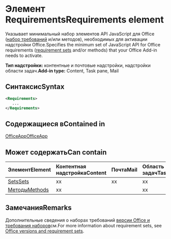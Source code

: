 # <a name="requirements-element"></a><span data-ttu-id="e2ecf-101">Элемент Requirements</span><span class="sxs-lookup"><span data-stu-id="e2ecf-101">Requirements element</span></span>

<span data-ttu-id="e2ecf-102">Указывает минимальный набор элементов API JavaScript для Office ([набор требований](https://docs.microsoft.com/office/dev/add-ins/develop/office-versions-and-requirement-sets#specify-office-hosts-and-requirement-sets) и/или методов), необходимых для активации надстройки Office.</span><span class="sxs-lookup"><span data-stu-id="e2ecf-102">Specifies the minimum set of JavaScript API for Office requirements ([requirement sets](https://docs.microsoft.com/office/dev/add-ins/develop/office-versions-and-requirement-sets#specify-office-hosts-and-requirement-sets) and/or methods) that your Office Add-in needs to activate.</span></span>

<span data-ttu-id="e2ecf-103">**Тип надстройки:** контентные и почтовые надстройки, надстройки области задач.</span><span class="sxs-lookup"><span data-stu-id="e2ecf-103">**Add-in type:** Content, Task pane, Mail</span></span>

## <a name="syntax"></a><span data-ttu-id="e2ecf-104">Синтаксис</span><span class="sxs-lookup"><span data-stu-id="e2ecf-104">Syntax</span></span>

```XML
<Requirements>
   ...
</Requirements>
```

## <a name="contained-in"></a><span data-ttu-id="e2ecf-105">Содержащиеся в</span><span class="sxs-lookup"><span data-stu-id="e2ecf-105">Contained in</span></span>

[<span data-ttu-id="e2ecf-106">OfficeApp</span><span class="sxs-lookup"><span data-stu-id="e2ecf-106">OfficeApp</span></span>](officeapp.md)

## <a name="can-contain"></a><span data-ttu-id="e2ecf-107">Может содержать</span><span class="sxs-lookup"><span data-stu-id="e2ecf-107">Can contain</span></span>

|<span data-ttu-id="e2ecf-108">**Элемент**</span><span class="sxs-lookup"><span data-stu-id="e2ecf-108">**Element**</span></span>|<span data-ttu-id="e2ecf-109">**Контентная надстройка**</span><span class="sxs-lookup"><span data-stu-id="e2ecf-109">**Content**</span></span>|<span data-ttu-id="e2ecf-110">**Почта**</span><span class="sxs-lookup"><span data-stu-id="e2ecf-110">**Mail**</span></span>|<span data-ttu-id="e2ecf-111">**Область задач**</span><span class="sxs-lookup"><span data-stu-id="e2ecf-111">**TaskPane**</span></span>|
|:-----|:-----|:-----|:-----|
|[<span data-ttu-id="e2ecf-112">Sets</span><span class="sxs-lookup"><span data-stu-id="e2ecf-112">Sets</span></span>](sets.md)|<span data-ttu-id="e2ecf-113">x</span><span class="sxs-lookup"><span data-stu-id="e2ecf-113">x</span></span>|<span data-ttu-id="e2ecf-114">x</span><span class="sxs-lookup"><span data-stu-id="e2ecf-114">x</span></span>|<span data-ttu-id="e2ecf-115">x</span><span class="sxs-lookup"><span data-stu-id="e2ecf-115">x</span></span>|
|[<span data-ttu-id="e2ecf-116">Методы</span><span class="sxs-lookup"><span data-stu-id="e2ecf-116">Methods</span></span>](methods.md)|<span data-ttu-id="e2ecf-117">x</span><span class="sxs-lookup"><span data-stu-id="e2ecf-117">x</span></span>||<span data-ttu-id="e2ecf-118">x</span><span class="sxs-lookup"><span data-stu-id="e2ecf-118">x</span></span>|

## <a name="remarks"></a><span data-ttu-id="e2ecf-119">Замечания</span><span class="sxs-lookup"><span data-stu-id="e2ecf-119">Remarks</span></span>

<span data-ttu-id="e2ecf-120">Дополнительные сведения о наборах требований [версии Office и требования наборов](https://docs.microsoft.com/office/dev/add-ins/develop/office-versions-and-requirement-sets)см.</span><span class="sxs-lookup"><span data-stu-id="e2ecf-120">For more information about requirement sets, see [Office versions and requirement sets](https://docs.microsoft.com/office/dev/add-ins/develop/office-versions-and-requirement-sets).</span></span>

